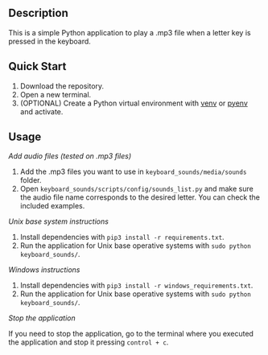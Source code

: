 ## Description

This is a simple Python application to play a .mp3 file when a letter key is pressed in the keyboard.

## Quick Start

1. Download the repository.
2. Open a new terminal.
3. (OPTIONAL) Create a Python virtual environment with [venv](https://docs.python.org/3/tutorial/venv.html) or [pyenv](https://pypi.org/project/pyvenv/) and activate.


## Usage

*Add audio files (tested on .mp3 files)*

1. Add the .mp3 files you want to use in `keyboard_sounds/media/sounds` folder.
2. Open `keyboard_sounds/scripts/config/sounds_list.py` and make sure the audio file name corresponds to the desired letter. You can check the included examples.

*Unix base system instructions*

1. Install dependencies with `pip3 install -r requirements.txt`.
2. Run the application for Unix base operative systems with `sudo python keyboard_sounds/`.

*Windows instructions*
1. Install dependencies with `pip3 install -r windows_requirements.txt`.
2. Run the application for Unix base operative systems with `sudo python keyboard_sounds/`.

*Stop the application*

If you need to stop the application, go to the terminal where you executed the application and stop it pressing `control + c`.
